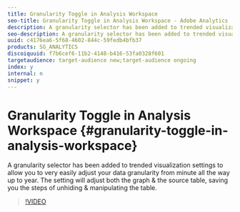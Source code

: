 ```yaml
---
title: Granularity Toggle in Analysis Workspace
seo-title: Granularity Toggle in Analysis Workspace - Adobe Analytics
description: A granularity selector has been added to trended visualization settings to allow you to very easily adjust your data granularity from minute all the way up to year. The setting will adjust both the graph & the source table, saving you the steps of unhiding & manipulating the table.
seo-description: A granularity selector has been added to trended visualization settings to allow you to very easily adjust your data granularity from minute all the way up to year. The setting will adjust both the graph & the source table, saving you the steps of unhiding & manipulating the table. - Adobe Analytics
uuid: c4176ea6-5f68-4602-844c-59fedb4bfb37
products: SG_ANALYTICS
discoiquuid: f7b6cef6-11b2-4148-b416-53fa0328f601
targetaudience: target-audience new;target-audience ongoing
index: y
internal: n
snippet: y
---
```


# Granularity Toggle in Analysis Workspace {#granularity-toggle-in-analysis-workspace}

A granularity selector has been added to trended visualization settings to allow you to very easily adjust your data granularity from minute all the way up to year. The setting will adjust both the graph & the source table, saving you the steps of unhiding & manipulating the table.

>[!VIDEO](https://video.tv.adobe.com/v/23548/?quality=12)